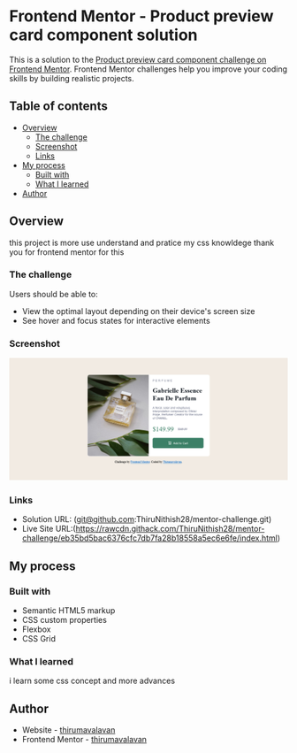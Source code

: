 # Frontend Mentor - Product preview card component solution

This is a solution to the [Product preview card component challenge on Frontend Mentor](https://www.frontendmentor.io/challenges/product-preview-card-component-GO7UmttRfa). Frontend Mentor challenges help you improve your coding skills by building realistic projects. 

## Table of contents

- [Overview](#overview)
  - [The challenge](#the-challenge)
  - [Screenshot](#screenshot)
  - [Links](#links)
- [My process](#my-process)
  - [Built with](#built-with)
  - [What I learned](#what-i-learned)
- [Author](#author)


## Overview
this project is more use understand and pratice my  css knowldege thank you for frontend mentor for this
### The challenge

Users should be able to:

- View the optimal layout depending on their device's screen size
- See hover and focus states for interactive elements

### Screenshot

![](./Screenshot-desktopview.png)

### Links

- Solution URL: (git@github.com:ThiruNithish28/mentor-challenge.git)
- Live Site URL:(https://rawcdn.githack.com/ThiruNithish28/mentor-challenge/eb35bd5bac6376cfc7db7fa28b18558a5ec6e6fe/index.html)

## My process

### Built with

- Semantic HTML5 markup
- CSS custom properties
- Flexbox
- CSS Grid


### What I learned

i learn some css concept and more advances 




## Author

- Website - [thirumavalavan](https://rawcdn.githack.com/ThiruNithish28/mentor-challenge/eb35bd5bac6376cfc7db7fa28b18558a5ec6e6fe/index.html)
- Frontend Mentor - [thirumavalavan](https://www.frontendmentor.io/profile/ThiruNithish28)


